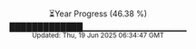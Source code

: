 <p align="center">
⏳Year Progress (46.38 %) <br>
█████████████▁▁▁▁▁▁▁▁▁▁▁▁▁▁▁▁▁ <br>
<sub>Updated: Thu, 19 Jun 2025 06:34:47 GMT</sub>
</p>

